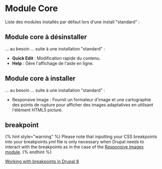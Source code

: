 # Module Core

Liste des modules installés par défaut lors d'une install "standard" :



## Module core à désinstaller

... au besoin ... suite à une installation "standard" :

* **Quick Edit** : Modification rapide du contenu.
* **Help** : Gère l'affichage de l'aide en ligne.

## Module core à installer

... au besoin ... suite à une installation "standard" :

* Responsive Image : Fournit un formateur d'image et une cartographie des points de rupture pour afficher des images adaptatives en utilisant l'élément HTML5 picture.

## breakpoint

{% hint style="warning" %}
Please note that inputting your CSS breakpoints into your breakpoints.yml file is only necessary when Drupal needs to interact with the breakpoints as in the case of the [Responsive Images module](https://www.drupal.org/docs/8/mobile-guide/responsive-images-in-drupal-8).
{% endhint %}

[Working with breakpoints in Drupal 8](https://www.drupal.org/docs/8/theming-drupal-8/working-with-breakpoints-in-drupal-8)



